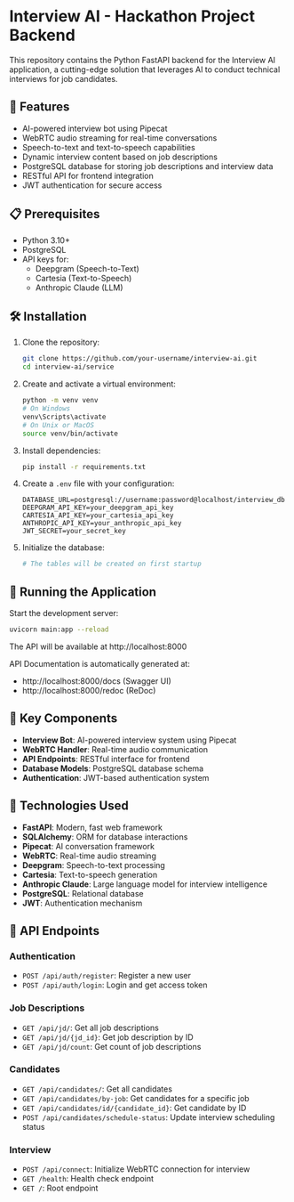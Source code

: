 # Interview AI - Hackathon Project Backend

This repository contains the Python FastAPI backend for the Interview AI application, a cutting-edge solution that leverages AI to conduct technical interviews for job candidates.

## 🚀 Features

- AI-powered interview bot using Pipecat
- WebRTC audio streaming for real-time conversations
- Speech-to-text and text-to-speech capabilities
- Dynamic interview content based on job descriptions
- PostgreSQL database for storing job descriptions and interview data
- RESTful API for frontend integration
- JWT authentication for secure access

## 📋 Prerequisites

- Python 3.10+
- PostgreSQL
- API keys for:
  - Deepgram (Speech-to-Text)
  - Cartesia (Text-to-Speech)
  - Anthropic Claude (LLM)

## 🛠️ Installation

1. Clone the repository:
   ```bash
   git clone https://github.com/your-username/interview-ai.git
   cd interview-ai/service
   ```

2. Create and activate a virtual environment:
   ```bash
   python -m venv venv
   # On Windows
   venv\Scripts\activate
   # On Unix or MacOS
   source venv/bin/activate
   ```

3. Install dependencies:
   ```bash
   pip install -r requirements.txt
   ```

4. Create a `.env` file with your configuration:
   ```
   DATABASE_URL=postgresql://username:password@localhost/interview_db
   DEEPGRAM_API_KEY=your_deepgram_api_key
   CARTESIA_API_KEY=your_cartesia_api_key
   ANTHROPIC_API_KEY=your_anthropic_api_key
   JWT_SECRET=your_secret_key
   ```

5. Initialize the database:
   ```bash
   # The tables will be created on first startup
   ```

## 🚀 Running the Application

Start the development server:

```bash
uvicorn main:app --reload
```

The API will be available at http://localhost:8000

API Documentation is automatically generated at:
- http://localhost:8000/docs (Swagger UI)
- http://localhost:8000/redoc (ReDoc)

## 📱 Key Components

- **Interview Bot**: AI-powered interview system using Pipecat
- **WebRTC Handler**: Real-time audio communication
- **API Endpoints**: RESTful interface for frontend
- **Database Models**: PostgreSQL database schema
- **Authentication**: JWT-based authentication system

## 🔧 Technologies Used

- **FastAPI**: Modern, fast web framework
- **SQLAlchemy**: ORM for database interactions
- **Pipecat**: AI conversation framework
- **WebRTC**: Real-time audio streaming
- **Deepgram**: Speech-to-text processing
- **Cartesia**: Text-to-speech generation
- **Anthropic Claude**: Large language model for interview intelligence
- **PostgreSQL**: Relational database
- **JWT**: Authentication mechanism

## 🔄 API Endpoints

### Authentication
- `POST /api/auth/register`: Register a new user
- `POST /api/auth/login`: Login and get access token

### Job Descriptions
- `GET /api/jd/`: Get all job descriptions
- `GET /api/jd/{jd_id}`: Get job description by ID
- `GET /api/jd/count`: Get count of job descriptions

### Candidates
- `GET /api/candidates/`: Get all candidates
- `GET /api/candidates/by-job`: Get candidates for a specific job
- `GET /api/candidates/id/{candidate_id}`: Get candidate by ID
- `POST /api/candidates/schedule-status`: Update interview scheduling status

### Interview
- `POST /api/connect`: Initialize WebRTC connection for interview
- `GET /health`: Health check endpoint
- `GET /`: Root endpoint
